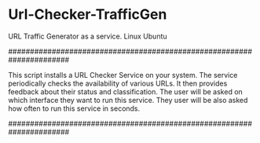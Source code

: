 # Url-Checker-TrafficGen
URL Traffic Generator as a service.  Linux Ubuntu

######################################################################

This script installs a URL Checker Service on your system.
The service periodically checks the availability of various URLs.
It then provides feedback about their status and classification.
The user will be asked on which interface they want to run this service.
They user will be also asked how often to run this service in seconds.

######################################################################
